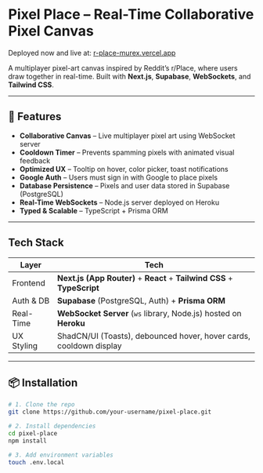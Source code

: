 # Pixel Place – Real-Time Collaborative Pixel Canvas

Deployed now and live at: [r-place-murex.vercel.app](https://r-place-murex.vercel.app/)

A multiplayer pixel-art canvas inspired by Reddit’s r/Place, where users draw together in real-time. Built with **Next.js**, **Supabase**, **WebSockets**, and **Tailwind CSS**.

---

## 🚀 Features

- **Collaborative Canvas** – Live multiplayer pixel art using WebSocket server
- **Cooldown Timer** – Prevents spamming pixels with animated visual feedback
- **Optimized UX** – Tooltip on hover, color picker, toast notifications
- **Google Auth** – Users must sign in with Google to place pixels
- **Database Persistence** – Pixels and user data stored in Supabase (PostgreSQL)
- **Real-Time WebSockets** – Node.js server deployed on Heroku
- **Typed & Scalable** – TypeScript + Prisma ORM

---

## Tech Stack

| Layer        | Tech                                                                  |
|--------------|-----------------------------------------------------------------------|
| Frontend     | **Next.js (App Router)** + **React** + **Tailwind CSS** + **TypeScript** |
| Auth & DB    | **Supabase** (PostgreSQL, Auth) + **Prisma ORM**                      |
| Real-Time    | **WebSocket Server** (`ws` library, Node.js) hosted on **Heroku**     |
| UX Styling   | ShadCN/UI (Toasts), debounced hover, hover cards, cooldown display    |

---

## 📦 Installation

```bash
# 1. Clone the repo
git clone https://github.com/your-username/pixel-place.git

# 2. Install dependencies
cd pixel-place
npm install

# 3. Add environment variables
touch .env.local
